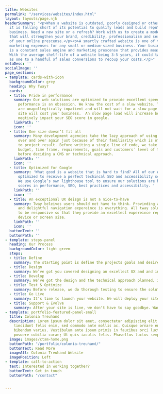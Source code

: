 ```yaml
---
title: Websites
permalink: "/services/websites/index.html"
layout: layouts/page.njk
headerSummary: "<p>When a website is outdated, poorly designed or otherwise frustrating,
  it is falling short of its potential to qualify leads and build reputation for your
  business. Need a new site or a refresh? Work with us to create a modern website
  that will strengthen your brand, credibility, professionalism and serve as a hub
  of your online prescense.</p><p>A smartly crafted website is one of the most important
  marketing expenses for any small or medium-sized business. Your business’ website
  is a constant sales engine and marketing prescense that provides measurable ROI.
  With the average shelf-life of a website being 3-5 years, it could take as little
  as one to a handful of sales conversions to recoup your costs.</p>"
metaDesc: ''
socialImage: ''
page_sections:
- template: cards-with-icon
  backgroundColor: grey
  heading: Why Tway?
  cards:
  - title: Pride in performance
    summary: Our web solutions are optimized to provide excellent speed. For our devs,
      peformance is an obsession. We know the cost of a slow website. Today's user's
      are unapollegtically impatient and will not wait for a slow page load. A slow
      site will cost your business.  An slow page load will increase bounce rate and
      negtively impact your SEO score in google.
    linkPath: ''
    icon: ''
  - title: One size doesn’t fit all
    summary: Many development agencies take the lazy approach of using the same technologies
      over and over again just because of their familiarity which is ofen a determint
      to project result. Before writing a single line of code, we take into consideration
      budget, time frame, requirements, goals and customers’ level of technical profiency
      before deciding a CMS or technical approach.
    linkPath: ''
    icon: ''
  - title: Optimized for Google
    summary: 'What good is a website that is hard to find? All of our websites are
      optimized to receive a perfect techincal SEO and accessibility score from Google.
      We use Google’s own lighthouse tool to ensure our solutions are high ranking
      scores in performance, SEO, best practices and accessibility. '
    linkPath: ''
    icon: ''
  - title: An exceptional UX deisgn is not a nice-to-have
    summary: Tway beleives users should not have to think. Provinding an intutive
      and delightful navigation expereince is everything. All tway solutions are designed
      to be responsive so that they provide an excellect expereince regardless of
      device or screen size.
    linkPath: ''
    icon: ''
  buttonText: ''
  buttonPath: ''
- template: steps-panel
  heading: Our Process
  backgroundColor: light green
  steps:
  - title: Define
    summary: The starting point is define the projects goals and desired outcomes. We will look to define the project scope and expectations. Taking into cosideration what is defined, our team will plan our approach and choose suitable technologies for the project.
  - title: Design
    summary: We’ve got you covered designing an excellect UX and and intuitive UI. Alternativley, if you have your own design assets already, we can skip to step 3.
  - title: Develop
    summary: We’ve got the design and the technical approach planned, it’s time for our developer’s to work their magic.
  - title: Test & Optimize
    summary: Before release, we do thorough testing to ensure the solution is free of bugs that may frustrate users. We optimize for Google Lighthouse so the website will rank high in preformance, accessibility, best practices and SEO.
  - title: Go Live
    summary: It’s time to launch your website. We will deploy your site to the live server and hook up your domain name.
  - title: Support & Evolve
    summary: After your site is live, we don't have to say goodbye. Want to make some changes? Need help to review your analytics? Tweak an SEO stratgey? We are here to help!
- template: portfolio-featured-panel-small
  title: Colonia Treuhand
  description: Lorem ipsum dolor sit amet, consectetur adipiscing elit. Pellentesque
    tincidunt felis enim, sed commodo ante mollis ac. Quisque ornare enim nec urna
    bibendum varius. Vestibulum ante ipsum primis in faucibus orci luctus et ultrices
    posuere cubilia curae; Ut quis iaculis felis. Phasellus luctus semper velit.
  image: images/ctam-home.png
  buttonPath: "/portfolio/colonia-treuhand/"
  buttonText: Read More
  imageAlt: Colonia Treuhand Website
  imagePosition: Left
- template: call-to-action
  text: Interested in working together?
  buttonText: Get in touch
  buttonPath: "/contact"


---
```

